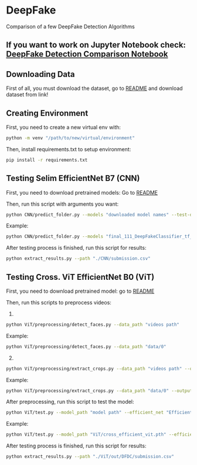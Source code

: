 # DeepFake
Comparison of a few DeepFake Detection Algorithms


## If you want to work on Jupyter Notebook check: [DeepFake Detection Comparison Notebook](DeepFake_Detection_Model_Comparison.ipynb)


## Downloading Data

First of all, you must download the dataset, go to [README](data/README.txt) and download dataset from link!


## Creating Environment

First, you need to create a new virtual env with: 
```sh
python -m venv "/path/to/new/virtual/environment" 
```
Then, install requirements.txt to setup environment:
```sh
pip install -r requirements.txt
```


## Testing Selim EfficientNet B7 (CNN)

First, you need to download pretrained models: Go to [README](CNN/weights/README.txt)


Then, run this script with arguments you want: 
```sh
python CNN/predict_folder.py --models "downloaded model names" --test-dir "videos path"
```
Example:
```sh
python CNN/predict_folder.py --models "final_111_DeepFakeClassifier_tf_efficientnet_b7_ns_0_36" --test-dir "./data/0"
```

After testing process is finished, run this script for results:
```sh
python extract_results.py --path "./CNN/submission.csv"
```


## Testing Cross. ViT EfficientNet B0 (ViT)

First, you need to download pretrained model: go to [README](ViT/README.txt)


Then, run this scripts to preprocess videos:

1.
```sh
python ViT/preprocessing/detect_faces.py --data_path "videos path"
```
Example:
```sh
python ViT/preprocessing/detect_faces.py --data_path "data/0"
```

2.
```sh
python ViT/preprocessing/extract_crops.py --data_path "videos path" --output_path "folder for frames"
```
Example:
```sh
python ViT/preprocessing/extract_crops.py --data_path "data/0" --output_path "data/frames"
```


After preprocessing, run this script to test the model:
```sh
python ViT/test.py --model_path "model path" --efficient_net "EfficientNet Model 0-7 (int)" --frames_per_video "frames per video (int)" 
```
Example:
```sh
python ViT/test.py --model_path "ViT/cross_efficient_vit.pth" --efficient_net 0 --frames_per_video 32
```

After testing process is finished, run this script for results:
```sh
python extract_results.py --path "./ViT/out/DFDC/submission.csv"
```
